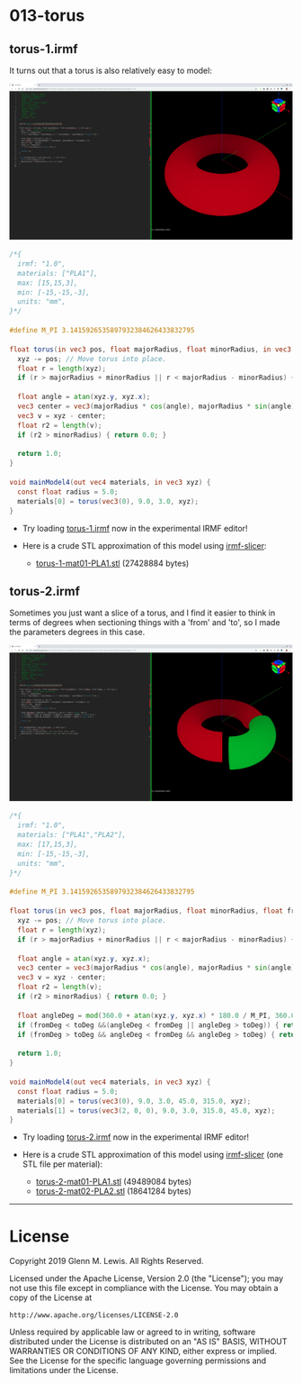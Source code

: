 # 013-torus

## torus-1.irmf

It turns out that a torus is also relatively easy to model:

![torus-1.png](torus-1.png)

```glsl
/*{
  irmf: "1.0",
  materials: ["PLA1"],
  max: [15,15,3],
  min: [-15,-15,-3],
  units: "mm",
}*/

#define M_PI 3.1415926535897932384626433832795

float torus(in vec3 pos, float majorRadius, float minorRadius, in vec3 xyz) {
  xyz -= pos; // Move torus into place.
  float r = length(xyz);
  if (r > majorRadius + minorRadius || r < majorRadius - minorRadius) { return 0.0; }
  
  float angle = atan(xyz.y, xyz.x);
  vec3 center = vec3(majorRadius * cos(angle), majorRadius * sin(angle), 0);
  vec3 v = xyz - center;
  float r2 = length(v);
  if (r2 > minorRadius) { return 0.0; }
  
  return 1.0;
}

void mainModel4(out vec4 materials, in vec3 xyz) {
  const float radius = 5.0;
  materials[0] = torus(vec3(0), 9.0, 3.0, xyz);
}
```

* Try loading [torus-1.irmf](https://gmlewis.github.io/irmf-editor/?s=github.com/gmlewis/irmf/blob/master/examples/013-torus/torus-1.irmf) now in the experimental IRMF editor!

* Here is a crude STL approximation of this model
  using [irmf-slicer](https://github.com/gmlewis/irmf-slicer):
  - [torus-1-mat01-PLA1.stl](torus-1-mat01-PLA1.stl) (27428884 bytes)

## torus-2.irmf

Sometimes you just want a slice of a torus, and I find it easier to think
in terms of degrees when sectioning things with a 'from' and 'to', so I
made the parameters degrees in this case.

![torus-2.png](torus-2.png)

```glsl
/*{
  irmf: "1.0",
  materials: ["PLA1","PLA2"],
  max: [17,15,3],
  min: [-15,-15,-3],
  units: "mm",
}*/

#define M_PI 3.1415926535897932384626433832795

float torus(in vec3 pos, float majorRadius, float minorRadius, float fromDeg, float toDeg, in vec3 xyz) {
  xyz -= pos; // Move torus into place.
  float r = length(xyz);
  if (r > majorRadius + minorRadius || r < majorRadius - minorRadius) { return 0.0; }
  
  float angle = atan(xyz.y, xyz.x);
  vec3 center = vec3(majorRadius * cos(angle), majorRadius * sin(angle), 0);
  vec3 v = xyz - center;
  float r2 = length(v);
  if (r2 > minorRadius) { return 0.0; }
  
  float angleDeg = mod(360.0 + atan(xyz.y, xyz.x) * 180.0 / M_PI, 360.0);
  if (fromDeg < toDeg &&(angleDeg < fromDeg || angleDeg > toDeg)) { return 0.0; }
  if (fromDeg > toDeg && angleDeg < fromDeg && angleDeg > toDeg) { return 0.0; }
  
  return 1.0;
}

void mainModel4(out vec4 materials, in vec3 xyz) {
  const float radius = 5.0;
  materials[0] = torus(vec3(0), 9.0, 3.0, 45.0, 315.0, xyz);
  materials[1] = torus(vec3(2, 0, 0), 9.0, 3.0, 315.0, 45.0, xyz);
}
```

* Try loading [torus-2.irmf](https://gmlewis.github.io/irmf-editor/?s=github.com/gmlewis/irmf/blob/master/examples/013-torus/torus-2.irmf) now in the experimental IRMF editor!

* Here is a crude STL approximation of this model
  using [irmf-slicer](https://github.com/gmlewis/irmf-slicer)
  (one STL file per material):
  - [torus-2-mat01-PLA1.stl](torus-2-mat01-PLA1.stl) (49489084 bytes)
  - [torus-2-mat02-PLA2.stl](torus-2-mat02-PLA2.stl) (18641284 bytes)

----------------------------------------------------------------------

# License

Copyright 2019 Glenn M. Lewis. All Rights Reserved.

Licensed under the Apache License, Version 2.0 (the "License");
you may not use this file except in compliance with the License.
You may obtain a copy of the License at

    http://www.apache.org/licenses/LICENSE-2.0

Unless required by applicable law or agreed to in writing, software
distributed under the License is distributed on an "AS IS" BASIS,
WITHOUT WARRANTIES OR CONDITIONS OF ANY KIND, either express or implied.
See the License for the specific language governing permissions and
limitations under the License.
